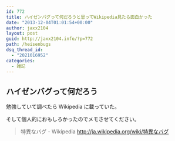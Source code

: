 ```yaml
---
id: 772
title: ハイゼンバグって何だろうと思ってWikipedia見たら面白かった
date: "2013-12-04T01:01:54+00:00"
author: jaxx2104
layout: post
guid: http://jaxx2104.info/?p=772
path: /heisenbugs
dsq_thread_id:
  - "2021016952"
categories:
  - 雑記
---
```

## ハイゼンバグって何だろう

勉強していて調べたら Wikipedia に載っていた。

そして個人的におもしろかったのでメモさせてください。

> 特異なバグ - Wikipedia
> http://ja.wikipedia.org/wiki/特異なバグ
